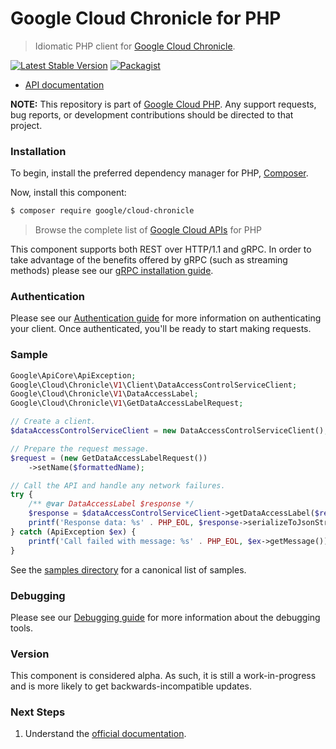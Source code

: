 # Google Cloud Chronicle for PHP

> Idiomatic PHP client for [Google Cloud Chronicle](https://cloud.google.com/chronicle).

[![Latest Stable Version](https://poser.pugx.org/google/cloud-chronicle/v/stable)](https://packagist.org/packages/google/cloud-chronicle) [![Packagist](https://img.shields.io/packagist/dm/google/cloud-chronicle.svg)](https://packagist.org/packages/google/cloud-chronicle)

* [API documentation](https://cloud.google.com/php/docs/reference/cloud-chronicle/latest)

**NOTE:** This repository is part of [Google Cloud PHP](https://github.com/googleapis/google-cloud-php). Any
support requests, bug reports, or development contributions should be directed to
that project.

### Installation

To begin, install the preferred dependency manager for PHP, [Composer](https://getcomposer.org/).

Now, install this component:

```sh
$ composer require google/cloud-chronicle
```

> Browse the complete list of [Google Cloud APIs](https://cloud.google.com/php/docs/reference)
> for PHP

This component supports both REST over HTTP/1.1 and gRPC. In order to take advantage of the benefits
offered by gRPC (such as streaming methods) please see our
[gRPC installation guide](https://cloud.google.com/php/grpc).

### Authentication

Please see our [Authentication guide](https://github.com/googleapis/google-cloud-php/blob/main/AUTHENTICATION.md) for more information
on authenticating your client. Once authenticated, you'll be ready to start making requests.

### Sample

```php
Google\ApiCore\ApiException;
Google\Cloud\Chronicle\V1\Client\DataAccessControlServiceClient;
Google\Cloud\Chronicle\V1\DataAccessLabel;
Google\Cloud\Chronicle\V1\GetDataAccessLabelRequest;

// Create a client.
$dataAccessControlServiceClient = new DataAccessControlServiceClient();

// Prepare the request message.
$request = (new GetDataAccessLabelRequest())
    ->setName($formattedName);

// Call the API and handle any network failures.
try {
    /** @var DataAccessLabel $response */
    $response = $dataAccessControlServiceClient->getDataAccessLabel($request);
    printf('Response data: %s' . PHP_EOL, $response->serializeToJsonString());
} catch (ApiException $ex) {
    printf('Call failed with message: %s' . PHP_EOL, $ex->getMessage());
}
```

See the [samples directory](https://github.com/googleapis/google-cloud-php-chronicle/tree/main/samples) for a canonical list of samples.

### Debugging

Please see our [Debugging guide](https://github.com/googleapis/google-cloud-php/blob/main/DEBUG.md)
for more information about the debugging tools.

### Version

This component is considered alpha. As such, it is still a work-in-progress and is more likely to get backwards-incompatible updates.

### Next Steps

1. Understand the [official documentation](https://cloud.google.com/chronicle/docs/secops/secops-overview).
